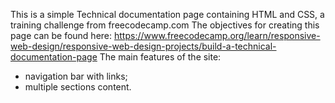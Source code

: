 This is a simple Technical documentation page containing HTML and CSS, a training challenge from freecodecamp.com The objectives for creating this page can be found here: https://www.freecodecamp.org/learn/responsive-web-design/responsive-web-design-projects/build-a-technical-documentation-page
The main features of the site:
- navigation bar with links;
- multiple sections content.
